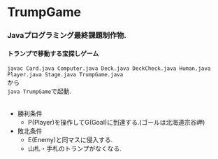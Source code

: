 # TrumpGame
### Javaプログラミング最終課題制作物.<br>
#### トランプで移動する宝探しゲーム
`javac Card.java Computer.java Deck.java DeckCheck.java Human.java Player.java Stage.java TrumpGame.java`<br>
から<br>
`java TrumpGame`で起動.<br>
<br>
- 勝利条件
  - P(Player)を操作してG(Goal)に到達する.(ゴールは北海道宗谷岬)
- 敗北条件
  - E(Enemy)と同マスに侵入する.
  - 山札・手札のトランプがなくなる.
